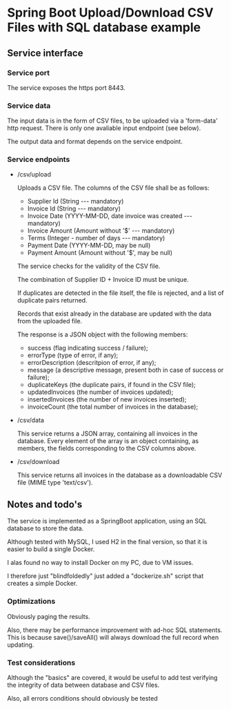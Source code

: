 # Spring Boot Upload/Download CSV Files with SQL database example

## Service interface
### Service port
The service exposes the https port 8443.

### Service data

The input data is in the form of CSV files, to be uploaded via a 'form-data' http request. 
There is only one avaliable input endpoint (see below). 

The output data and format depends on the service endpoint.

### Service endpoints

- /csv/upload

    Uploads a CSV file. The columns of the CSV file shall be as follows:
    
    - Supplier Id (String --- mandatory)
    - Invoice Id (String --- mandatory)
    - Invoice Date (YYYY-MM-DD, date invoice was created --- mandatory)
    - Invoice Amount (Amount without '$' --- mandatory)
    - Terms (Integer - number of days --- mandatory)
    - Payment Date (YYYY-MM-DD, may be null)
    - Payment Amount (Amount without '$', may be null)
    
    The service checks for the validity of the CSV file. 
    
    The combination of Supplier ID + Invoice ID must be unique. 
    
    If duplicates are detected in the file itself, the file is rejected, and a list of duplicate pairs returned. 
    
    Records that exist already in the database are updated with the data from the uploaded file.
    
    The response is a JSON object with the following members:
    - success (flag indicating success / failure);
    - errorType (type of error, if any);
    - errorDescription (descritpion of error, if any);
    - message (a descriptive message, present both in case of success or failure);
    - duplicateKeys (the duplicate pairs, if found in the CSV file);
    - updatedInvoices (the number of invoices updated);
    - insertedInvoices (the number of new invoices inserted);
    - invoiceCount (the total number of invoices in the database);
    
 - /csv/data
      
     This service returns a JSON array, containing all invoices in the database. 
     Every element of the array is an object containing, as members, the
     fields corresponding to the CSV columns above.                                                                
                                                                           
 - /csv/download
      
     This service returns all invoices in the database as a downloadable CSV file (MIME type 'text/csv').                                       

## Notes and todo's

The service is implemented as a SpringBoot application, using an SQL database to store the data.

Although tested with MySQL, I used H2 in the final version, so that it is easier to build a single Docker.

I alas found no way to install Docker on my PC, due to VM issues.

I therefore just "blindfoldedly" just added a "dockerize.sh" script that
creates a simple Docker.

### Optimizations

Obviously paging the results.

Also, there may be performance improvement with ad-hoc SQL statements. This is because save()/saveAll() will always download
the full record when updating.

### Test considerations

Although the "basics" are covered, it would be useful to add test verifying the
integrity of data between database and CSV files.

Also, all errors conditions should obviously be tested

